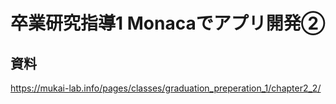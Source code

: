 # 卒業研究指導1 Monacaでアプリ開発②

## 資料

https://mukai-lab.info/pages/classes/graduation_preperation_1/chapter2_2/
